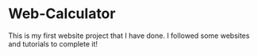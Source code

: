 # Web-Calculator
This is my first website project that I have done. I followed some websites and tutorials to complete it!

